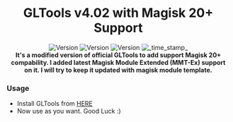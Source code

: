 <h1 align="center">GLTools v4.02 with Magisk 20+ Support</h1>

<div align="center">
  <!-- Release Version -->
    <img src="https://img.shields.io/badge/Release-v2.0-red.svg?longCache=true&style=popout-square"
      alt="Version" />
  <!-- MMT-Ex Version -->
    <img src="https://img.shields.io/badge/MMT Ex-v1.5-blue.svg?longCache=true&style=popout-square"
      alt="Version" />
  <!-- GLTools Version -->
    <img src="https://img.shields.io/badge/GLTools-v4.02-teal.svg?longCache=true&style=popout-square"
      alt="Version" />
  <!-- Last Updated -->
    <img src="https://img.shields.io/badge/Updated-April 14, 2020-green.svg?longCache=true&style=flat-square"
      alt="_time_stamp_" />
</div>

<div align="center">
  <strong>It's a modified version of official GLTools to add support Magisk 20+ compability. I added latest Magisk Module Extended (MMT-Ex) support on it. I will try to keep it updated with magisk module template.</strong>
</div>

### Usage
- Install GLTools from [HERE](https://github.com/Ahsan40/GLTools/releases)
- Now use as you want. Good Luck :)
